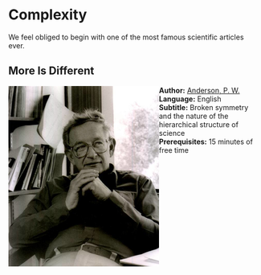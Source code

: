 # Complexity

We feel obliged to begin with one of the most famous scientific articles ever.

## More Is Different

<img align="left" img src="Andersonphoto.jpg" width="300px"/>

**Author:** [Anderson, P. W.](https://en.wikipedia.org/wiki/Philip_W._Anderson)  
**Language:** English  
**Subtitle:** Broken symmetry and the nature of the hierarchical structure of science  
**Prerequisites:** 15 minutes of free time

